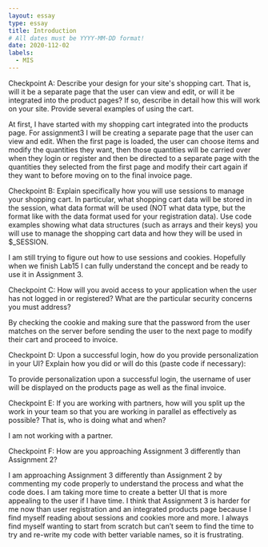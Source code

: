 ```yaml
---
layout: essay
type: essay
title: Introduction
# All dates must be YYYY-MM-DD format!
date: 2020-112-02
labels:
  - MIS
---
```


Checkpoint A:
Describe your design for your site's shopping cart. That is, will it be a separate page that the user can view and edit, or will it be integrated into the product pages? If so, describe in detail how this will work on your site. Provide several examples of using the cart.

At first, I have started with my shopping cart integrated into the products page. For assignment3 I will be creating a separate page that the user can view and edit. When the first page is loaded, the user can choose items and modify the quantities they want, then those quantities will be carried over when they login or register and then be directed to a separate page with the quantities they selected from the first page and modify their cart again if they want to before moving on to the final invoice page.
 
 
Checkpoint B:
Explain specifically how you will use sessions to manage your shopping cart. In particular, what shopping cart data will be stored in the session, what data format will be used (NOT what data type, but the format like with the data format used for your registration data). Use code examples showing what data structures (such as arrays and their keys) you will use to manage the shopping cart data and how they will be used in $_SESSION.

I am still trying to figure out how to use sessions and cookies. Hopefully when we finish Lab15 I can fully understand the concept and be ready to use it in Assignment 3.
 
Checkpoint C:
How will you avoid access to your application when the user has not logged in or registered? What are the particular security concerns you must address?

By checking the cookie and making sure that the password from the user matches on the server before sending the user to the next page to modify their cart and proceed to invoice.
 
Checkpoint D:
Upon a successful login, how do you provide personalization in your UI? Explain how you did or will do this (paste code if necessary):

To provide personalization upon a successful login, the username of user will be displayed on the products page as well as the final invoice. 
 
Checkpoint E:
If you are working with partners, how will you split up the work in your team so that you are working in parallel as effectively as possible? That is, who is doing what and when?

I am not working with a partner.

 
Checkpoint F:
How are you approaching Assignment 3 differently than Assignment 2?

I am approaching Assignment 3 differently than Assignment 2 by commenting my code properly to understand the process and what the code does. I am taking more time to create a better UI that is more appealing to the user if I have time. I think that Assignment 3 is harder for me now than user registration and an integrated products page because I find myself reading about sessions and cookies more and more. I always find myself wanting to start from scratch but can’t seem to find the time to try and re-write my code with better variable names, so it is frustrating.
